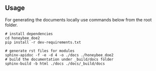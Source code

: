 
## Usage
For generating the documents locally use commands below from the root folder. 

```shell
# install dependencies
cd honeybee_doe2
pip install -r dev-requirements.txt

# generate rst files for modules
sphinx-apidoc -f -e -d 4 -o ./docs ./honeybee_doe2
# build the documentation under _build/docs folder
sphinx-build -b html ./docs ./docs/_build/docs
```
